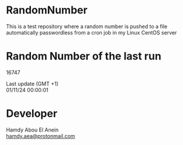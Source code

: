 # RandomNumber    
This is a test repository where a random number is pushed to a file automatically passwordless from a cron job in my Linux CentOS server    
# Random Number of the last run   
16747
      
Last update (GMT +1)    
01/11/24 00:00:01
# Developer    
Hamdy Abou El Anein   
hamdy.aea@protonmail.com
